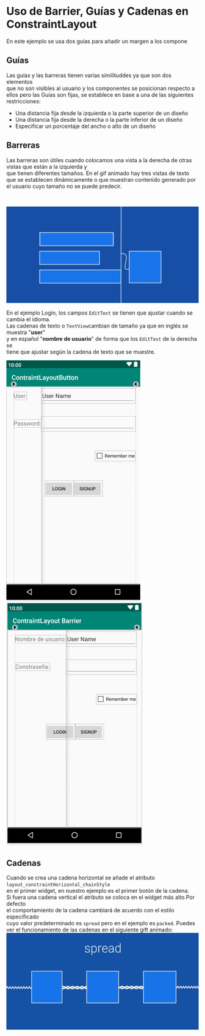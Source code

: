 # Uso de Barrier, Guías y Cadenas en ConstraintLayout
En este ejemplo se usa dos guías para añadir un margen a los compone

## Guías
Las guías y las barreras tienen varias similituddes ya que son dos elementos  
que no son visibles al usuario y los componentes se posicionan respecto
a ellos pero las Guías son fijas, se establece en base a una de las siguientes
restricciones:
- Una distancia fija desde la izquierda o la parte superior de un diseño
- Una distancia fija desde la derecha o la parte inferior de un diseño
- Especificar un porcentaje del ancho o alto de un diseño


## Barreras
Las barreras son útiles cuando colocamos una vista a la derecha de otras vistas que están a la izquierda y  
que tienen diferentes tamaños. En el gif animado hay tres vistas de texto que se establecen dinámicamente
o que muestran contenido generado por el usuario cuyo tamaño no se puede predecir.

<br />

![Barreras](/img/barrier.gif)

En el ejemplo Login, los campos `EditText` se tienen que ajustar cuando se cambia el idioma.  
Las cadenas de texto o `TextView`cambian de tamaño ya que en inglés se muestra "**user**"  
y en español "**nombre de usuario**" de forma que los `EditText` de la derecha se  
tiene que ajustar según la cadena de texto que se muestre.

![Login en inglés](/img/login_en.png)
![Login en español](/img/login_es.png)
## Cadenas
Cuando se crea una cadena horizontal se añade el atributo `layout_constraintHorizontal_chainStyle`  
en el primer widget, en nuestro ejemplo es el primer botón de la cadena.  
Si fuera una cadena vertical el atributo se coloca en el widget más alto.Por defecto  
el comportamiento de la cadena cambiará de acuerdo con el estilo especificado  
cuyo valor predeterminado es `spread` pero en el ejemplo es `packed`.
Puedes ver el funcionamiento de las cadenas en el siguiente gift animado:
<br />
![Cadenas](/img/chain_style.gif)
